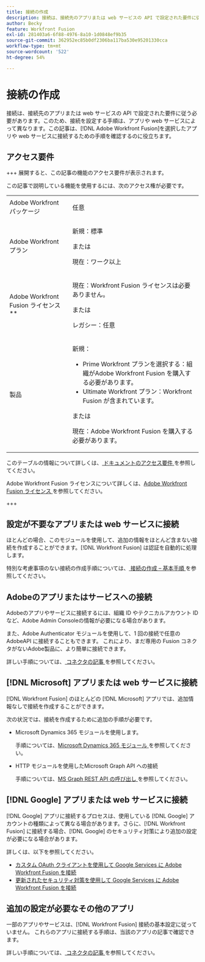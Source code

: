 ```yaml
---
title: 接続の作成
description: 接続は、接続先のアプリまたは web サービスの API で設定された要件に従う必要があります。このため、接続を設定する手順は、アプリや web サービスによって異なります。この記事は、 [!DNL Adobe Workfront Fusion] を選択したアプリや web サービスに接続するための手順を確認するのに役立ちます。
author: Becky
feature: Workfront Fusion
exl-id: 281403a6-6f88-4976-8a10-1d0848ef9b35
source-git-commit: 362952ec85b0df2306ba117ba530e95201330cca
workflow-type: tm+mt
source-wordcount: '522'
ht-degree: 54%

---
```


# 接続の作成

接続は、接続先のアプリまたは web サービスの API で設定された要件に従う必要があります。このため、接続を設定する手順は、アプリや web サービスによって異なります。この記事は、[!DNL Adobe Workfront Fusion]を選択したアプリや web サービスに接続するための手順を確認するのに役立ちます。

## アクセス要件

+++ 展開すると、この記事の機能のアクセス要件が表示されます。

この記事で説明している機能を使用するには、次のアクセス権が必要です。

<table style="table-layout:auto">
 <col> 
 <col> 
 <tbody> 
  <tr> 
   <td role="rowheader">Adobe Workfront パッケージ 
   <td> <p>任意</p> </td> 
  </tr> 
  <tr data-mc-conditions=""> 
   <td role="rowheader">Adobe Workfront プラン</td> 
   <td> <p>新規：標準</p><p>または</p><p>現在：ワーク以上</p> </td> 
  </tr> 
  <tr> 
   <td role="rowheader">Adobe Workfront Fusion ライセンス**</td> 
   <td>
   <p>現在：Workfront Fusion ライセンスは必要ありません。</p>
   <p>または</p>
   <p>レガシー：任意 </p>
   </td> 
  </tr> 
  <tr> 
   <td role="rowheader">製品</td> 
   <td>
   <p>新規：</p> <ul><li>Prime Workfront プランを選択する：組織がAdobe Workfront Fusion を購入する必要があります。</li><li>Ultimate Workfront プラン：Workfront Fusion が含まれています。</li></ul>
   <p>または</p>
   <p>現在：Adobe Workfront Fusion を購入する必要があります。</p>
   </td> 
  </tr>
 </tbody> 
</table>

このテーブルの情報について詳しくは、[ ドキュメントのアクセス要件 ](/help/workfront-fusion/references/licenses-and-roles/access-level-requirements-in-documentation.md) を参照してください。

Adobe Workfront Fusion ライセンスについて詳しくは、[Adobe Workfront Fusion ライセンス ](/help/workfront-fusion/set-up-and-manage-workfront-fusion/licensing-operations-overview/license-automation-vs-integration.md) を参照してください。

+++

## 設定が不要なアプリまたは web サービスに接続

ほとんどの場合、このモジュールを使用して、追加の情報をほとんど含まない接続を作成することができます。[!DNL Workfront Fusion] は認証を自動的に処理します。

特別な考慮事項のない接続の作成手順については、[ 接続の作成 – 基本手順 ](/help/workfront-fusion/create-scenarios/connect-to-apps/connect-to-fusion-general.md) を参照してください。

## Adobeのアプリまたはサービスへの接続

Adobeのアプリやサービスに接続するには、組織 ID やテクニカルアカウント ID など、Adobe Admin Consoleの情報が必要になる場合があります。

また、Adobe Authenticator モジュールを使用して、1 回の接続で任意のAdobeAPI に接続することもできます。 これにより、まだ専用の Fusion コネクタがないAdobe製品に、より簡単に接続できます。

詳しい手順については、[ コネクタの記事 ](/help/workfront-fusion/references/apps-and-modules/apps-and-modules-toc.md#connectors-for-adobe-products) を参照してください。

## [!DNL Microsoft] アプリまたは web サービスに接続

[!DNL Workfront Fusion] のほとんどの [!DNL Microsoft] アプリでは、追加情報なしで接続を作成することができます。

次の状況では、接続を作成するために追加の手順が必要です。

* Microsoft Dynamics 365 モジュールを使用します。

  手順については、[Microsoft Dynamics 365 モジュール ](/help/workfront-fusion/references/apps-and-modules/third-party-connectors/microsoft-dynamics-365-modules.md) を参照してください。

* HTTP モジュールを使用したMicrosoft Graph API への接続

  手順については、[MS Graph REST API の呼び出し ](/help/workfront-fusion/create-scenarios/connect-to-apps/call-the-ms-graph-rest-api.md) を参照してください。

## [!DNL Google] アプリまたは web サービスに接続

[!DNL Google] アプリに接続するプロセスは、使用している [!DNL Google] アカウントの種類によって異なる場合があります。さらに、[!DNL Workfront Fusion] に接続する場合、[!DNL Google] のセキュリティ対策により追加の設定が必要になる場合があります。

詳しくは、以下を参照してください。

* [カスタム OAuth クライアントを使用して Google Services に Adobe Workfront Fusion を接続](/help/workfront-fusion/create-scenarios/connect-to-apps/connect-fusion-to-google-using-oauth.md)
* [更新されたセキュリティ対策を使用して Google Services に Adobe Workfront Fusion を接続](/help/workfront-fusion/create-scenarios/connect-to-apps/connect-to-google-with-new-security-measures.md)

## 追加の設定が必要なその他のアプリ

一部のアプリやサービスは、[!DNL Workfront Fusion] 接続の基本設定に従っていません。 これらのアプリに接続する手順は、当該のアプリの記事で確認できます。

詳しい手順については、[ コネクタの記事 ](/help/workfront-fusion/references/apps-and-modules/apps-and-modules-toc.md#connectors-for-third-party-applications) を参照してください。
